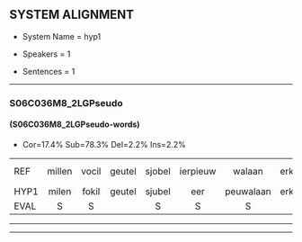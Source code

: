 
## SYSTEM ALIGNMENT

- System Name = hyp1

- Speakers = 1

- Sentences = 1

---

### S06C036M8_2LGPseudo

#### (S06C036M8_2LGPseudo-words)

- Cor=17.4%	Sub=78.3%	Del=2.2%	Ins=2.2%

|  |  |  |  |  |  |  |  |  |  |  |  |  |  |  |  |  |  |  |  |  |  |  |  |  |  |  |  |  |  |  |  |  |  |  |  |  |  |  |  |  |  |  |  |  |  |  |
|:--- |:---:|:---:|:---:|:---:|:---:|:---:|:---:|:---:|:---:|:---:|:---:|:---:|:---:|:---:|:---:|:---:|:---:|:---:|:---:|:---:|:---:|:---:|:---:|:---:|:---:|:---:|:---:|:---:|:---:|:---:|:---:|:---:|:---:|:---:|:---:|:---:|:---:|:---:|:---:|:---:|:---:|:---:|:---:|:---:|:---:|:---:|
| REF | millen | vocil | geutel | sjobel | ierpieuw | walaan | erke |  | haweel | saarweng | * | gevicht*(gewicht) | eemde | bepoud | orstalk | veten | gefouw | vurpaand | nizung | fiewon | kneurem | vawaai | *(strelen) | strellen | zwieten | foetbans | oonste | muider | grijnken | schielstaug | prilsood | vloender | milste | veurder | *(koeien) | kloeien | ulen | orponk | schodig | ijpo | *(menu) | * | menuur | spreikje | hiffreeuw | wooien |
| HYP1 | milen | fokil | geutel | sjubel | eer | peuwalaan | erke | hawil | scharweg | sarwg | gewiecgd | inde | bepaat | erstalk | geiten | gefa | sierpand | niet | zien | ven | kneren | vawai | strillen | strellen | sweten | voetband | onsta | nada | frenken | schilstar | bressut | vlunder | milste | varda | koeien | kloeien | ulen | oorponk | schodig |  | eppo | menu | menuur | spreker | hifreew | voien |
| EVAL | S | S |  | S | S | S |  | I | S | S | S | S | S | S | S | S | S | S | S | S | S | S | S |  | S | S | S | S | S | S | S | S |  | S | S |  |  | S |  | D | S | S |  | S | S | S |
---

---
